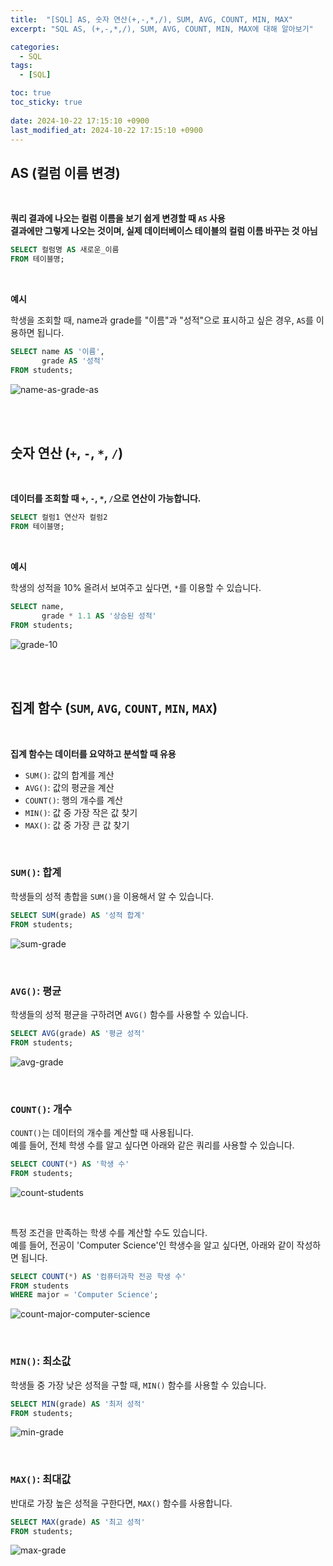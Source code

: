 ```yaml
---
title:  "[SQL] AS, 숫자 연산(+,-,*,/), SUM, AVG, COUNT, MIN, MAX"
excerpt: "SQL AS, (+,-,*,/), SUM, AVG, COUNT, MIN, MAX에 대해 알아보기"

categories:
  - SQL
tags:
  - [SQL]

toc: true
toc_sticky: true
 
date: 2024-10-22 17:15:10 +0900
last_modified_at: 2024-10-22 17:15:10 +0900
---
```


## AS (컬럼 이름 변경)

<br>

**쿼리 결과에 나오는 컬럼 이름을 보기 쉽게 변경할 때 ```AS``` 사용**  
**결과에만 그렇게 나오는 것이며, 실제 데이터베이스 테이블의 컬럼 이름 바꾸는 것 아님**

```sql
SELECT 컬럼명 AS 새로운_이름
FROM 테이블명;
```

<br>

**예시**

학생을 조회할 때, name과 grade를 "이름"과 "성적"으로 표시하고 싶은 경우, ```AS```를 이용하면 됩니다.

```sql
SELECT name AS '이름',
       grade AS '성적'
FROM students;
```

![name-as-grade-as](https://github.com/user-attachments/assets/e1e41d8c-c444-4f8f-91d2-8142a8b5c6f1)

<br>

<br>

## 숫자 연산 (```+```, ```-```, ```*```, ```/```)

<br>

**데이터를 조회할 때 ```+```, ```-```, ```*```, ```/```으로 연산이 가능합니다.**

```sql
SELECT 컬럼1 연산자 컬럼2
FROM 테이블명;
```

<br>

**예시**

학생의 성적을 10% 올려서 보여주고 싶다면, ```*```를 이용할 수 있습니다.

```sql
SELECT name,
       grade * 1.1 AS '상승된 성적'
FROM students;
```

![grade-10](https://github.com/user-attachments/assets/e2bc5c76-7dc5-4bd9-b28a-118d25c524c3)

<br>

<br>

## 집계 함수 (```SUM```, ```AVG```, ```COUNT```, ```MIN```, ```MAX```)

<br>

**집계 함수는 데이터를 요약하고 분석할 때 유용**

- ```SUM()```: 값의 합계를 계산
- ```AVG()```: 값의 평균을 계산
- ```COUNT()```: 행의 개수를 계산
- ```MIN()```: 값 중 가장 작은 값 찾기
- ```MAX()```: 값 중 가장 큰 값 찾기

<br>

### ```SUM()```: 합계

학생들의 성적 총합을 ```SUM()```을 이용해서 알 수 있습니다.

```sql
SELECT SUM(grade) AS '성적 합계'
FROM students;
```

![sum-grade](https://github.com/user-attachments/assets/57afd032-bf7b-4369-969c-f2c0b91fa67e)

<br>

### ```AVG()```: 평균

학생들의 성적 평균을 구하려면 ```AVG()``` 함수를 사용할 수 있습니다.

```sql
SELECT AVG(grade) AS '평균 성적'
FROM students;
```

![avg-grade](https://github.com/user-attachments/assets/87c8d8d6-dead-4de4-ae7a-b2e5c4559688)

<br>

### ```COUNT()```: 개수

```COUNT()```는 데이터의 개수를 계산할 때 사용됩니다.  
예를 들어, 전체 학생 수를 알고 싶다면 아래와 같은 쿼리를 사용할 수 있습니다.

```sql
SELECT COUNT(*) AS '학생 수'
FROM students;
```

![count-students](https://github.com/user-attachments/assets/45929339-76b9-46a7-9169-2a2992e2b1e8)

<br>

특정 조건을 만족하는 학생 수를 계산할 수도 있습니다.  
예를 들어, 전공이 'Computer Science'인 학생수을 알고 싶다면, 아래와 같이 작성하면 됩니다.

```sql
SELECT COUNT(*) AS '컴퓨터과학 전공 학생 수'
FROM students
WHERE major = 'Computer Science';
```

![count-major-computer-science](https://github.com/user-attachments/assets/e9aa9614-37cf-42c6-b509-6c7550d532ff)

<br>

### ```MIN()```: 최소값

학생들 중 가장 낮은 성적을 구할 때, ```MIN()``` 함수를 사용할 수 있습니다.

```sql
SELECT MIN(grade) AS '최저 성적'
FROM students;
```

![min-grade](https://github.com/user-attachments/assets/e4977328-4f6b-46a2-a6c1-1ee5054b810f)

<br>

### ```MAX()```: 최대값

반대로 가장 높은 성적을 구한다면, ```MAX()``` 함수를 사용합니다.

```sql
SELECT MAX(grade) AS '최고 성적'
FROM students;
```

![max-grade](https://github.com/user-attachments/assets/21c37462-a51c-4f05-8bd3-85d2b38a009e)
